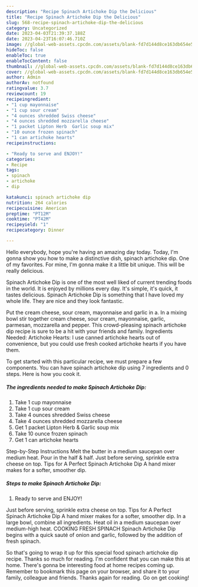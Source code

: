 ```yaml
---
description: "Recipe Spinach Artichoke Dip the Delicious"
title: "Recipe Spinach Artichoke Dip the Delicious"
slug: 568-recipe-spinach-artichoke-dip-the-delicious
category: Uncategorized
date: 2023-04-03T21:39:37.188Z
date: 2023-04-23T16:07:46.710Z
image: //global-web-assets.cpcdn.com/assets/blank-fd7d144d8ce163db654e5a02c40b08a2775adb7897d16e4062681dc7e1b2800f.png
hideToc: false
enableToc: true
enableTocContent: false
thumbnail: //global-web-assets.cpcdn.com/assets/blank-fd7d144d8ce163db654e5a02c40b08a2775adb7897d16e4062681dc7e1b2800f.png
cover: //global-web-assets.cpcdn.com/assets/blank-fd7d144d8ce163db654e5a02c40b08a2775adb7897d16e4062681dc7e1b2800f.png
author: Admin
authorAv: notfound
ratingvalue: 3.7
reviewcount: 19
recipeingredient:
- "1 cup mayonnaise"
- "1 cup sour cream"
- "4 ounces shredded Swiss cheese"
- "4 ounces shredded mozzarella cheese"
- "1 packet Lipton Herb  Garlic soup mix"
- "10 ounce frozen spinach"
- "1 can artichoke hearts"
recipeinstructions:

- "Ready to serve and ENJOY!"
categories:
- Recipe
tags:
- spinach
- artichoke
- dip

katakunci: spinach artichoke dip 
nutrition: 264 calories
recipecuisine: American
preptime: "PT12M"
cooktime: "PT42M"
recipeyield: "1"
recipecategory: Dinner

---
```



Hello everybody, hope you're having an amazing day today. Today, I'm gonna show you how to make a distinctive dish, spinach artichoke dip. One of my favorites. For mine, I'm gonna make it a little bit unique. This will be really delicious.

Spinach Artichoke Dip is one of the most well liked of current trending foods in the world. It is enjoyed by millions every day. It's simple, it's quick, it tastes delicious. Spinach Artichoke Dip is something that I have loved my whole life. They are nice and they look fantastic.

Put the cream cheese, sour cream, mayonnaise and garlic in a. In a mixing bowl stir together cream cheese, sour cream, mayonnaise, garlic, parmesan, mozzarella and pepper. This crowd-pleasing spinach artichoke dip recipe is sure to be a hit with your friends and family. Ingredients Needed: Artichoke Hearts: I use canned artichoke hearts out of convenience, but you could use fresh cooked artichoke hearts if you have them.


To get started with this particular recipe, we must prepare a few components. You can have spinach artichoke dip using 7 ingredients and 0 steps. Here is how you cook it.

<!--inarticleads1-->

##### The ingredients needed to make Spinach Artichoke Dip:

1. Take 1 cup mayonnaise
1. Take 1 cup sour cream
1. Take 4 ounces shredded Swiss cheese
1. Take 4 ounces shredded mozzarella cheese
1. Get 1 packet Lipton Herb &amp; Garlic soup mix
1. Take 10 ounce frozen spinach
1. Get 1 can artichoke hearts


Step-by-Step Instructions Melt the butter in a medium saucepan over medium heat. Pour in the half &amp; half. Just before serving, sprinkle extra cheese on top. Tips for A Perfect Spinach Artichoke Dip A hand mixer makes for a softer, smoother dip. 

<!--inarticleads2-->

##### Steps to make Spinach Artichoke Dip:


1. Ready to serve and ENJOY!

Just before serving, sprinkle extra cheese on top. Tips for A Perfect Spinach Artichoke Dip A hand mixer makes for a softer, smoother dip. In a large bowl, combine all ingredients. Heat oil in a medium saucepan over medium-high heat. COOKING FRESH SPINACH Spinach Artichoke Dip begins with a quick sauté of onion and garlic, followed by the addition of fresh spinach. 

So that's going to wrap it up for this special food spinach artichoke dip recipe. Thanks so much for reading. I'm confident that you can make this at home. There's gonna be interesting food at home recipes coming up. Remember to bookmark this page on your browser, and share it to your family, colleague and friends. Thanks again for reading. Go on get cooking!
